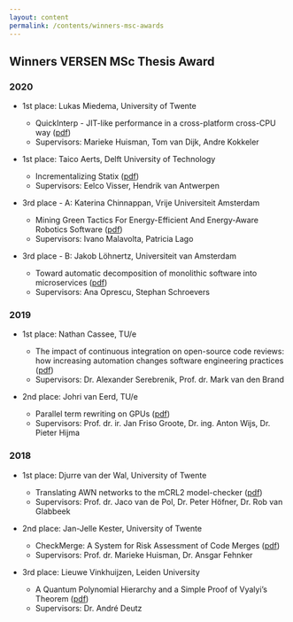 ```yaml
---
layout: content
permalink: /contents/winners-msc-awards
---
```


## Winners VERSEN MSc Thesis Award

### 2020

* 1st place: Lukas Miedema, University of Twente
	* QuickInterp - JIT-like performance in a cross-platform cross-CPU way ([pdf](https://drive.google.com/open?id=1Fkyfy6m8JUBM78L51soAh_RUNbCWrrQM))
	* Supervisors: Marieke Huisman, Tom van Dijk, Andre Kokkeler

* 1st place: Taico Aerts, Delft University of Technology
	* Incrementalizing Statix ([pdf](https://drive.google.com/open?id=1SiR0hetZcv6pvYXkBa69cGflx1dWsjvi))
	* Supervisors: Eelco Visser, Hendrik van Antwerpen

* 3rd place - A: Katerina Chinnappan, Vrije Universiteit Amsterdam
	* Mining Green Tactics For Energy-Efficient And Energy-Aware Robotics Software ([pdf](https://drive.google.com/open?id=1K3OQ4EPZ8Vs4vidn5kjeetNLtcUctN66))
	* Supervisors: Ivano Malavolta, Patricia Lago

* 3rd place - B: Jakob Löhnertz, Universiteit van Amsterdam
	* Toward automatic decomposition of monolithic software into microservices ([pdf](https://drive.google.com/open?id=1HUEQnQyX0uIiuOef9_r4tJDKqqPDvXHZ))
	* Supervisors: Ana Oprescu, Stephan Schroevers

### 2019

* 1st place: Nathan Cassee, TU/e
	* The impact of continuous integration on open-source code reviews: how increasing automation changes software engineering practices ([pdf](https://drive.google.com/open?id=1rWa4EQV2OTKiiQ4Etx_SNos9Qeha12CF))
	* Supervisors: Dr. Alexander Serebrenik, Prof. dr. Mark van den Brand

* 2nd place: Johri van Eerd, TU/e
	* Parallel term rewriting on GPUs ([pdf](https://drive.google.com/open?id=1hLucoKqXHU-qORP5mv11ConXQcVmLvb1))
	* Supervisors: Prof. dr. ir. Jan Friso Groote, Dr. ing. Anton Wijs, Dr. Pieter Hijma

### 2018

* 1st place: Djurre van der Wal, University of Twente
	* Translating AWN networks to the mCRL2 model-checker ([pdf](https://drive.google.com/open?id=1tJLdjLPXBMPO4_DJA4jd3R8F-6YUEIB1))
	* Supervisors: Prof. dr. Jaco van de Pol, Dr. Peter Höfner, Dr. Rob van Glabbeek

* 2nd place: Jan-Jelle Kester, University of Twente
	* CheckMerge: A System for Risk Assessment of Code Merges ([pdf](https://drive.google.com/open?id=1jTMdA5BQmdwoRrZeAzVMUsOOKtvqZoXh))
	* Supervisors: Prof. dr. Marieke Huisman, Dr. Ansgar Fehnker

* 3rd place: Lieuwe Vinkhuijzen, Leiden University
	* A Quantum Polynomial Hierarchy and a Simple Proof of Vyalyi’s Theorem ([pdf](https://drive.google.com/open?id=1wNSPEf0Rga6_CtJQVSY3rN2Qtyr-2p8h))
	* Supervisors: Dr. André Deutz


